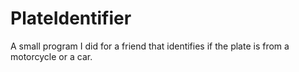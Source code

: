 # PlateIdentifier

A small program I did for a friend that identifies if the plate is from a motorcycle or a car.
